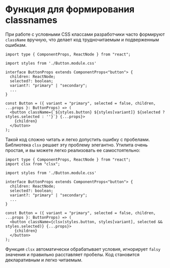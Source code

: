 # Функция для формирования classnames

При работе с условными CSS классами разработчики часто формируют `className` вручную, что делает код трудночитаемым и подверженным ошибкам.

```tsx
import type { ComponentProps, ReactNode } from "react";

import styles from './Button.module.css'

interface ButtonProps extends ComponentProps<"button"> {
  children: ReactNode;
  selected?: boolean;
  variant?: "primary" | "secondary";
  ...
}

const Button = ({ variant = "primary", selected = false, children, ...props }: ButtonProps) => (
  <button className={`${styles.button} ${styles[variant]} ${selected ? styles.selected : ''}`} {...props}>
    {children}
  </button>
);
```

Такой код сложно читать и легко допустить ошибку с пробелами. Библиотека `clsx` решает эту проблему элегантно. Утилита очень простая, и вы можете легко реализовать ее самостоятельно:

```tsx
import type { ComponentProps, ReactNode } from "react";
import clsx from "clsx";

import styles from './Button.module.css'

interface ButtonProps extends ComponentProps<"button"> {
  children: ReactNode;
  selected?: boolean;
  variant?: "primary" | "secondary";
  ...
}

const Button = ({ variant = "primary", selected = false, children, ...props }: ButtonProps) => (
  <button className={clsx(styles.button, styles[variant], selected && styles.selected)} {...props}>
    {children}
  </button>
);
```

Функция `clsx` автоматически обрабатывает условия, игнорирует `falsy` значения и правильно расставляет пробелы. Код становится декларативным и легко читаемым.
